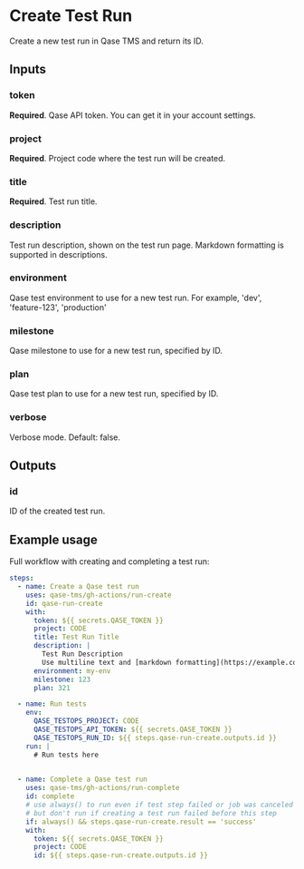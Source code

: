 # Create Test Run

Create a new test run in Qase TMS and return its ID.

## Inputs

### token

**Required**. Qase API token. You can get it in your account settings.

### project

**Required**. Project code where the test run will be created.

### title

**Required**. Test run title. 

### description

Test run description, shown on the test run page.
Markdown formatting is supported in descriptions.

### environment

Qase test environment to use for a new test run.
For example, 'dev', 'feature-123', 'production'

### milestone

Qase milestone to use for a new test run, specified by ID.

### plan

Qase test plan to use for a new test run, specified by ID.

### verbose

Verbose mode. Default: false.

## Outputs

### id

ID of the created test run.

## Example usage

Full workflow with creating and completing a test run:

```yaml
steps:
  - name: Create a Qase test run
    uses: qase-tms/gh-actions/run-create
    id: qase-run-create
    with:
      token: ${{ secrets.QASE_TOKEN }}
      project: CODE
      title: Test Run Title
      description: |
        Test Run Description
        Use multiline text and [markdown formatting](https://example.com)
      environment: my-env
      milestone: 123
      plan: 321

  - name: Run tests
    env:
      QASE_TESTOPS_PROJECT: CODE
      QASE_TESTOPS_API_TOKEN: ${{ secrets.QASE_TOKEN }}
      QASE_TESTOPS_RUN_ID: ${{ steps.qase-run-create.outputs.id }}
    run: |
      # Run tests here  

    
  - name: Complete a Qase test run
    uses: qase-tms/gh-actions/run-complete
    id: complete
    # use always() to run even if test step failed or job was canceled
    # but don't run if creating a test run failed before this step
    if: always() && steps.qase-run-create.result == 'success'
    with:
      token: ${{ secrets.QASE_TOKEN }}
      project: CODE
      id: ${{ steps.qase-run-create.outputs.id }}
```

